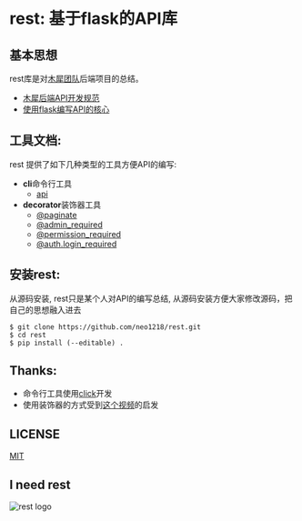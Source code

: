 rest: 基于flask的API库
===

## 基本思想
rest库是对[木犀团队](https://github.com/Muxi-Studio)后端项目的总结。<br/>

- [木犀后端API开发规范]() <br/>
- [使用flask编写API的核心]() <br/>

## 工具文档:
rest 提供了如下几种类型的工具方便API的编写:

- **cli**命令行工具
    - [api]()
- **decorator**装饰器工具
    - [@paginate]()
    - [@admin_required]()
    - [@permission_required]()
    - [@auth.login_required]()

## 安装rest:
从源码安装, rest只是某个人对API的编写总结, 从源码安装方便大家修改源码，把自己的思想融入进去

    $ git clone https://github.com/neo1218/rest.git
    $ cd rest
    $ pip install (--editable) .

## Thanks:
- 命令行工具使用[click](https://github.com/mitsuhiko/click.git)开发
- 使用装饰器的方式受到[这个视频](https://www.youtube.com/watch?v=px_vg9Far1Y)的启发

## LICENSE
[MIT](https://github.com/neo1218/rest/blob/master/LICENSE)

## I need rest
![rest logo](http://7xj431.com1.z0.glb.clouddn.com/rest.png) <br/>
